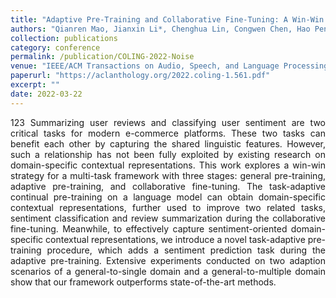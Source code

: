 ```yaml
---
title: "Adaptive Pre-Training and Collaborative Fine-Tuning: A Win-Win Strategy to Improve Review Analysis Tasks<span style='display:inline-block; background:#5cb85c; color:#fff; font-size:0.7em; font-weight:bold; padding:2px 5px; border-radius:3px; margin-left:6px; vertical-align:middle;'>CCF-B</span><span style='display:inline-block; background:#d9534f; color:#fff; font-size:0.7em; font-weight:bold; padding:2px 5px; border-radius:3px; margin-left:6px; vertical-align:middle;'>JCR-Q1</span>"
authors: "Qianren Mao, Jianxin Li*, Chenghua Lin, Congwen Chen, Hao Peng, Lihong Wang, Philip S. Yu"
collection: publications
category: conference
permalink: /publication/COLING-2022-Noise
venue: "IEEE/ACM Transactions on Audio, Speech, and Language Processing (TASLP)"
paperurl: "https://aclanthology.org/2022.coling-1.561.pdf"
excerpt: ""
date: 2022-03-22
---
```



<div style="text-align: justify;">
123 Summarizing user reviews and classifying user sentiment are two critical tasks for modern e-commerce platforms. These two tasks can benefit each other by capturing the shared linguistic features. However, such a relationship has not been fully exploited by existing research on domain-specific contextual representations. This work explores a win-win strategy for a multi-task framework with three stages: general pre-training, adaptive pre-training, and collaborative fine-tuning. The task-adaptive continual pre-training on a language model can obtain domain-specific contextual representations, further used to improve two related tasks, sentiment classification and review summarization during the collaborative fine-tuning. Meanwhile, to effectively capture sentiment-oriented domain-specific contextual representations, we introduce a novel task-adaptive pre-training procedure, which adds a sentiment prediction task during the adaptive pre-training. Extensive experiments conducted on two adaption scenarios of a general-to-single domain and a general-to-multiple domain show that our framework outperforms state-of-the-art methods.
</div>
